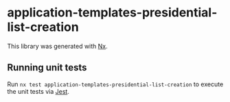 # application-templates-presidential-list-creation

This library was generated with [Nx](https://nx.dev).

## Running unit tests

Run `nx test application-templates-presidential-list-creation` to execute the unit tests via [Jest](https://jestjs.io).
